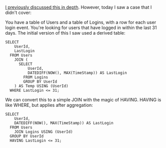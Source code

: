 <!--# set var="title" value="Converting subselects to joins, part 2" -->
<!--# set var="date" value="2011-11-29" -->

<!--# include file="include/top.html" -->

[I previously discussed this in depth](2011-07-12-converting-subselects-to-joins.html). However, today I saw a case that I didn't cover:

You have a table of Users and a table of Logins, with a row for each user login event. You're looking for users that have logged in within the last 31 days. The initial version of this I saw used a derived table:

    SELECT
        UserId,
        LastLogin
      FROM Users
        JOIN (
          SELECT
              UserId,
              DATEDIFF(NOW(), MAX(TimeStamp)) AS LastLogin
            FROM Logins
            GROUP BY UserId
        ) AS Temp USING (UserId)
      WHERE LastLogin <= 31;

We can convert this to a simple JOIN with the magic of HAVING. HAVING is like WHERE, but applies after aggregation:

    SELECT
        UserId,
        DATEDIFF(NOW(), MAX(TimeStamp)) AS LastLogin
      FROM Users
        JOIN Logins USING (UserId)
      GROUP BY UserId
      HAVING LastLogin <= 31;

<!--# include file="include/bottom.html" -->
